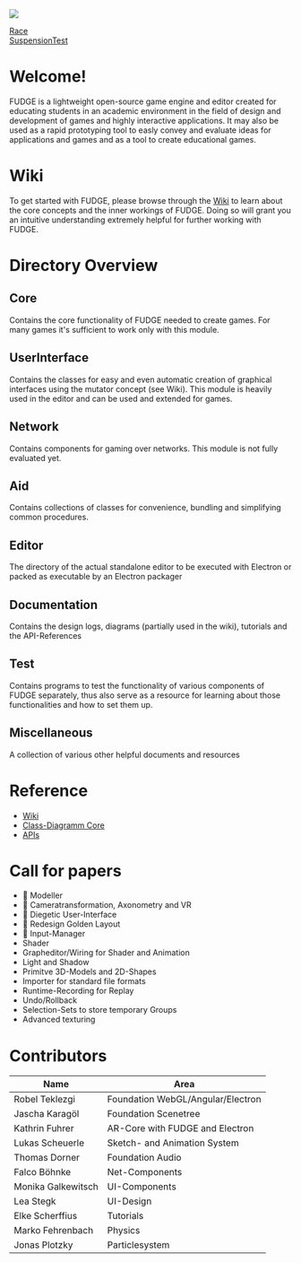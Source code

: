 <img src="https://jirkadelloro.github.io/FUDGE/Miscellaneous/Logo/FudgeLogoText.png" onload="document.querySelector('h1').style.visibility='hidden'"/>

<a href="https://beaumo.github.io/Thesis/Miscellaneous/Experiments/Moritz/Race/Test.html">Race</a>
<br/>
<a href="https://beaumo.github.io/Thesis/Miscellaneous/Experiments/Moritz/SuspensionTest/Test.html">SuspensionTest</a>
<br/>

# Welcome!
FUDGE is a lightweight open-source game engine and editor created for educating students in an academic environment in the field of design and development of games and highly interactive applications. It may also be used as a rapid prototyping tool to easly convey and evaluate ideas for applications and games and as a tool to create educational games.

# Wiki
To get started with FUDGE, please browse through the [Wiki](https://github.com/JirkaDellOro/FUDGE/wiki) to learn about the core concepts and the inner workings of FUDGE. Doing so will grant you an intuitive understanding extremely helpful for further working with FUDGE.

# Directory Overview
## Core
Contains the core functionality of FUDGE needed to create games. For many games it's sufficient to work only with this module.
## UserInterface
Contains the classes for easy and even automatic creation of graphical interfaces using the mutator concept (see Wiki). This module is heavily used in the editor and can be used and extended for games.
## Network
Contains components for gaming over networks. This module is not fully evaluated yet.
## Aid
Contains collections of classes for convenience, bundling and simplifying common procedures.
## Editor
The directory of the actual standalone editor to be executed with Electron or packed as executable by an Electron packager
## Documentation
Contains the design logs, diagrams (partially used in the wiki), tutorials and the API-References
## Test
Contains programs to test the functionality of various components of FUDGE separately, thus also serve as a resource for learning about those functionalities and how to set them up.
## Miscellaneous	
A collection of various other helpful documents and resources

# Reference
- [Wiki](https://github.com/JirkaDellOro/FUDGE/wiki)  
- [Class-Diagramm Core](https://raw.githubusercontent.com/JirkaDellOro/FUDGE/development/Documentation/Design/Core.svg)  
- [APIs](https://JirkaDellOro.github.io/FUDGE/Documentation/Reference)  

# Call for papers
- :pencil: Modeller
- :pencil: Cameratransformation, Axonometry and VR
- :pencil: Diegetic User-Interface
- :pencil: Redesign Golden Layout
- :pencil: Input-Manager
- Shader
- Grapheditor/Wiring for Shader and Animation
- Light and Shadow
- Primitve 3D-Models and 2D-Shapes 
- Importer for standard file formats
- Runtime-Recording for Replay
- Undo/Rollback
- Selection-Sets to store temporary Groups
- Advanced texturing

# Contributors  

| Name               | Area                              |
|--------------------|-----------------------------------|
| Robel Teklezgi     | Foundation WebGL/Angular/Electron |
| Jascha Karagöl     | Foundation Scenetree              |
| Kathrin Fuhrer     | AR-Core with FUDGE and Electron   |
| Lukas Scheuerle    | Sketch- and Animation System      |
| Thomas Dorner      | Foundation Audio                  |
| Falco Böhnke       | Net-Components                    |
| Monika Galkewitsch | UI-Components                     |
| Lea Stegk          | UI-Design                         |
| Elke Scherffius    | Tutorials                         |
| Marko Fehrenbach   | Physics                         |
| Jonas Plotzky      | Particlesystem                         |


